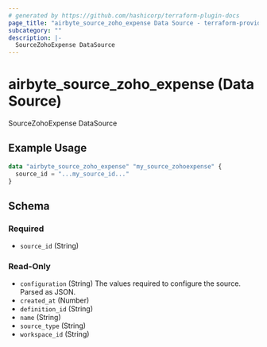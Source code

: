 ```yaml
---
# generated by https://github.com/hashicorp/terraform-plugin-docs
page_title: "airbyte_source_zoho_expense Data Source - terraform-provider-airbyte"
subcategory: ""
description: |-
  SourceZohoExpense DataSource
---
```


# airbyte_source_zoho_expense (Data Source)

SourceZohoExpense DataSource

## Example Usage

```terraform
data "airbyte_source_zoho_expense" "my_source_zohoexpense" {
  source_id = "...my_source_id..."
}
```

<!-- schema generated by tfplugindocs -->
## Schema

### Required

- `source_id` (String)

### Read-Only

- `configuration` (String) The values required to configure the source. Parsed as JSON.
- `created_at` (Number)
- `definition_id` (String)
- `name` (String)
- `source_type` (String)
- `workspace_id` (String)

